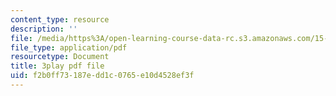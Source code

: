 ```yaml
---
content_type: resource
description: ''
file: /media/https%3A/open-learning-course-data-rc.s3.amazonaws.com/15-071-the-analytics-edge-spring-2017/f2b0ff73187edd1c0765e10d4528ef3f_1G6iJmM64LA.pdf
file_type: application/pdf
resourcetype: Document
title: 3play pdf file
uid: f2b0ff73-187e-dd1c-0765-e10d4528ef3f
---
```

